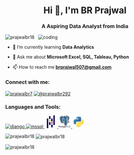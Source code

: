 <h1 align="center">Hi 👋, I'm BR Prajwal</h1>
<h3 align="center">A Aspiring Data Analyst from India</h3>

<img align="right" alt="coding" width="400" src="https://camo.githubusercontent.com/2366b34bb903c09617990fb5fff4622f3e941349e846ddb7e73df872a9d21233/68747470733a2f2f63646e2e6472696262626c652e636f6d2f75736572732f3733303730332f73637265656e73686f74732f363538313234332f6176656e746f2e676966">

<p align="left"> <img src="https://komarev.com/ghpvc/?username=prajwalbr18&label=Profile%20views&color=0e75b6&style=flat" alt="prajwalbr18" /> </p>

- 🌱 I’m currently learning **Data Analytics**

- 💬 Ask me about **Microsoft Excel, SQL, Tableau, Python**

- 📫 How to reach me **brprajwal507@gmail.com**

<h3 align="left">Connect with me:</h3>
<p align="left">
<a href="https://linkedin.com/in/prajwalbr7" target="blank"><img align="center" src="https://raw.githubusercontent.com/rahuldkjain/github-profile-readme-generator/master/src/images/icons/Social/linked-in-alt.svg" alt="prajwalbr7" height="30" width="40" /></a>
<a href="https://www.hackerrank.com/@prajwalbr292" target="blank"><img align="center" src="https://raw.githubusercontent.com/rahuldkjain/github-profile-readme-generator/master/src/images/icons/Social/hackerrank.svg" alt="@prajwalbr292" height="30" width="40" /></a>
</p>

<h3 align="left">Languages and Tools:</h3>
<p align="left"> <a href="https://www.djangoproject.com/" target="_blank" rel="noreferrer"> <img src="https://cdn.worldvectorlogo.com/logos/django.svg" alt="django" width="40" height="40"/> </a> <a href="https://www.microsoft.com/en-us/sql-server" target="_blank" rel="noreferrer"> <img src="https://www.svgrepo.com/show/303229/microsoft-sql-server-logo.svg" alt="mssql" width="40" height="40"/> </a> <a href="https://pandas.pydata.org/" target="_blank" rel="noreferrer"> <img src="https://raw.githubusercontent.com/devicons/devicon/2ae2a900d2f041da66e950e4d48052658d850630/icons/pandas/pandas-original.svg" alt="pandas" width="40" height="40"/> </a> <a href="https://www.postgresql.org" target="_blank" rel="noreferrer"> <img src="https://raw.githubusercontent.com/devicons/devicon/master/icons/postgresql/postgresql-original-wordmark.svg" alt="postgresql" width="40" height="40"/> </a> <a href="https://www.python.org" target="_blank" rel="noreferrer"> <img src="https://raw.githubusercontent.com/devicons/devicon/master/icons/python/python-original.svg" alt="python" width="40" height="40"/> </a> </p>

<p><img align="left" src="https://github-readme-stats.vercel.app/api/top-langs?username=prajwalbr18&show_icons=true&locale=en&layout=compact" alt="prajwalbr18" /></p>

<p>&nbsp;<img align="center" src="https://github-readme-stats.vercel.app/api?username=prajwalbr18&show_icons=true&locale=en" alt="prajwalbr18" /></p>

<p><img align="center" src="https://github-readme-streak-stats.herokuapp.com/?user=prajwalbr18&" alt="prajwalbr18" /></p>
